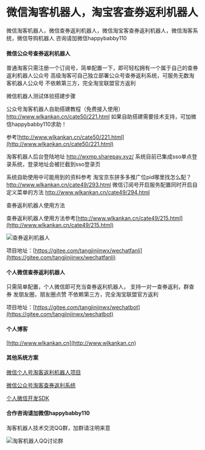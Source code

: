 # 微信淘客机器人，淘宝客查券返利机器人
微信淘客机器人，微信查券返利机器人，微信淘宝客查券返利机器人，微信淘客系统，微信导购机器人
咨询请加微信happybabby110

#### 微信公众号查券返利机器人
普通淘客只需注册一个订阅号，简单配置一下，即可轻松拥有一个属于自己的查券返利机器人公众号
高级淘客可自己独立部署公众号查券返利系统，可服务无数淘客机器人公众号
不依赖第三方，完全淘宝联盟官方返利

微信机器人测试体验搭建步骤

公众号淘客机器人自助搭建教程（免费接入使用）
http://www.wlkankan.cn/cate50/221.html
如果自助搭建需要技术支持，可加微信happybabby110求助！

参考[http://www.wlkankan.cn/cate50/221.html](http://www.wlkankan.cn/cate50/221.html)

淘客机器人后台登陆地址
http://wxmp.sharepay.xyz/
系统目前已集成sso单点登录系统，登录地址会被拦截到sso登录页

系统自助使用中可能用到的资料参考
淘宝京东拼多多推广位pid哪里找怎么配？
http://www.wlkankan.cn/cate49/293.html
微信订阅号开启服务配置同时开启自定义菜单的方法
http://www.wlkankan.cn/cate49/294.html


查券返利机器人使用方法

查券返利机器人使用方法参考[http://www.wlkankan.cn/cate49/215.html](http://www.wlkankan.cn/cate49/215.html)

![查券返利机器人](http://www.wlkankan.cn/image/202004/597763B6D3EDAF47B940C91CA01BBADF.jpg "查券返利机器人")

项目地址：[https://gitee.com/tangjinjinwx/wechatfanli](https://gitee.com/tangjinjinwx/wechatfanli)

#### 个人微信查券返利机器人
只需简单配置，个人微信即可充当查券返利机器人，
支持一对一查券返利，群查券
发朋友圈，朋友圈点赞
不依赖第三方，完全淘宝联盟官方返利

项目地址：[https://gitee.com/tangjinjinwx/wechatbot](https://gitee.com/tangjinjinwx/wechatbot)



#### 个人博客

[http://www.wlkankan.cn](http://www.wlkankan.cn)

#### 其他系统方案

[微信个人号淘客返利机器人项目](https://gitee.com/tangjinjinwx/wechatbot)

[微信公众号淘客查券返利系统](https://gitee.com/tangjinjinwx/wechatfanli)

[个人微信开发SDK](https://gitee.com/tangjinjinwx/Public.WeChat.CRM.SDK/)

#### 合作咨询请加微信happybabby110

淘客机器人技术交流QQ群，加群请注明来意

![淘客机器人QQ讨论群](http://www.wlkankan.cn/image/201912/3098E71D26551D482FB4E91373C4B078.png "淘客机器人QQ讨论群")

